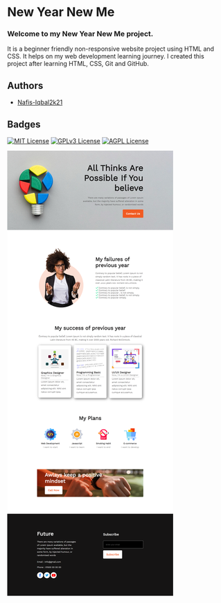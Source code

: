 
# New Year New Me

### Welcome to my New Year New Me project.
It is a beginner friendly non-responsive website project using HTML and CSS. It helps on my web development learning journey. I created this project after learning HTML, CSS, Git and GitHub.


## Authors

- [Nafis-Iqbal2k21](https://github.com/Nafis-Iqbal2k21)


## Badges

[![MIT License](https://img.shields.io/badge/License-MIT-green.svg)](https://choosealicense.com/licenses/mit/)
[![GPLv3 License](https://img.shields.io/badge/License-GPL%20v3-yellow.svg)](https://opensource.org/licenses/)
[![AGPL License](https://img.shields.io/badge/license-AGPL-blue.svg)](http://www.gnu.org/licenses/agpl-3.0)


![Screen shot of this project](https://github.com/Nafis-Iqbal2k21/new-year-new-me/blob/main/new-year-new-me.png)
